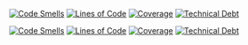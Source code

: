 


[![Code Smells](https://sonarcloud.io/api/project_badges/measure?project=macben888_frontend&metric=code_smells)](https://sonarcloud.io/summary/new_code?id=macben888_frontend)
[![Lines of Code](https://sonarcloud.io/api/project_badges/measure?project=macben888_frontend&metric=ncloc)](https://sonarcloud.io/summary/new_code?id=macben888_frontend)
[![Coverage](https://sonarcloud.io/api/project_badges/measure?project=macben888_frontend&metric=coverage)](https://sonarcloud.io/summary/new_code?id=macben888_frontend)
[![Technical Debt](https://sonarcloud.io/api/project_badges/measure?project=macben888_frontend&metric=sqale_index)](https://sonarcloud.io/summary/new_code?id=macben888_frontend)


[![Code Smells](https://sonarcloud.io/api/project_badges/measure?project=macben888_capstone&metric=code_smells)](https://sonarcloud.io/summary/new_code?id=macben888_capstone)
[![Lines of Code](https://sonarcloud.io/api/project_badges/measure?project=macben888_capstone&metric=ncloc)](https://sonarcloud.io/summary/new_code?id=macben888_capstone)
[![Coverage](https://sonarcloud.io/api/project_badges/measure?project=macben888_capstone&metric=coverage)](https://sonarcloud.io/summary/new_code?id=macben888_capstone)
[![Technical Debt](https://sonarcloud.io/api/project_badges/measure?project=macben888_capstone&metric=sqale_index)](https://sonarcloud.io/summary/new_code?id=macben888_capstone)
